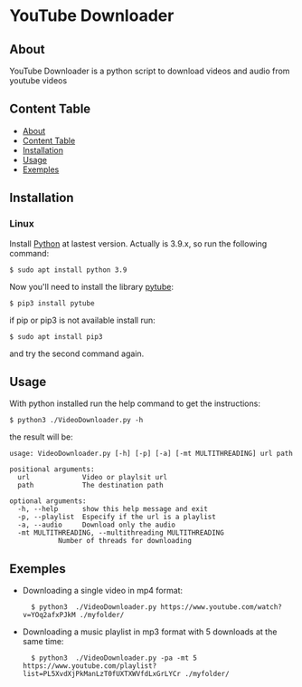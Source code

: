 # 	YouTube Downloader 

## About
YouTube Downloader is a python script to download videos and audio from youtube videos

## Content Table

* [About](#about)
* [Content Table](#content-table)
* [Installation](#installation)
* [Usage](#usage)
* [Exemples](#exemples)

## Installation
### Linux
Install [Python](https://www.python.org/)  at lastest version. Actually is 3.9.x, so run the following command: 
	
	$ sudo apt install python 3.9

Now you'll need to install the library [pytube](https://hithub.com/pytube/pytube):

	$ pip3 install pytube
if pip or pip3 is not available install run:

	$ sudo apt install pip3
and try the second command again.
## Usage
With python installed run the help command to get the instructions:

	$ python3 ./VideoDownloader.py -h

the result will be: 

	usage: VideoDownloader.py [-h] [-p] [-a] [-mt MULTITHREADING] url path

	positional arguments:
	  url             Video or playlsit url
	  path            The destination path

	optional arguments:
	  -h, --help      show this help message and exit
	  -p, --playlist  Especify if the url is a playlist
	  -a, --audio     Download only the audio
	  -mt MULTITHREADING, --multithreading MULTITHREADING 
	  			Number of threads for downloading


## Exemples
- Downloading a single video in mp4 format:
	
		$ python3  ./VideoDownloader.py https://www.youtube.com/watch?v=YOq2afxPJkM ./myfolder/ 

- Downloading a music playlist in mp3 format with 5 downloads at the same time:
	
		$ python3  ./VideoDownloader.py -pa -mt 5 https://www.youtube.com/playlist?list=PL5XvdXjPkManLzT0fUXTXWVfdLxGrLYCr ./myfolder/ 
